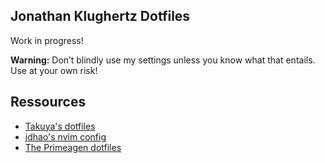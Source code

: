 ## Jonathan Klughertz Dotfiles

Work in progress!

**Warning:** Don’t blindly use my settings unless you know what that entails. Use at your own risk!

## Ressources

- [Takuya's dotfiles](https://github.com/craftzdog/dotfiles-public)
- [jdhao's nvim config](https://github.com/jdhao/nvim-config)
- [The Primeagen dotfiles](https://github.com/ThePrimeagen/.dotfiles)
